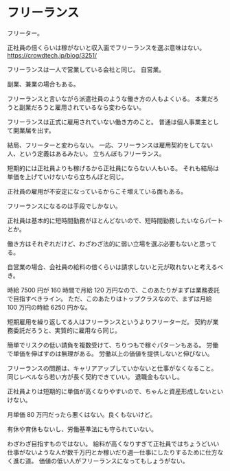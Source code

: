# フリーランス

フリーター。

正社員の倍くらいは稼がないと収入面でフリーランスを選ぶ意味はない。
https://crowdtech.jp/blog/3251/

フリーランスは一人で営業している会社と同じ。
自営業。

副業、兼業の場合もある。

フリーランスと言いながら派遣社員のような働き方の人もよくいる。
本業だろうと副業だろうと雇用されているなら変わらない。

フリーランスは正式に雇用されていない働き方のこと。
普通は個人事業主として開業届を出す。

結局、フリーターと変わらない。
一応、フリーランスは雇用契約をしてない人、という定義はあるみたい。
立ちんぼもフリーランス。

短期的には正社員よりも稼げるから正社員にならない人もいる。
それも結局は単価を上げていけないなら立ちんぼと同じ。

正社員の雇用が不安定になっているからこそ増えている面もある。

フリーランスになるのは手段でしかない。

正社員は基本的に短時間勤務がほとんどないので、短時間勤務したいならパートとか。

働き方はそれぞれだけど、わざわざ法的に弱い立場を選ぶ必要もないと思ってる。

自営業の場合、会社員の給料の倍くらいは請求しないと元が取れないと考えるべき。

時給 7500 円が 160 時間で月給 120 万円なので、このあたりがまずは業務委託で目指すべきライン。
ただ、このあたりはトップクラスなので、まずは月給 100 万円の時給 6250 円かな。

短期雇用を繰り返してる人はフリーランスというよりフリーターだ。
契約が業務委託だろうと、実質的に雇用なら同じ。

簡単でリスクの低い請負を複数受けて、ちりつもで稼ぐパターンもある。
労働で単価を伸ばすのは無理がある。
労働以上の価値を提供しないと伸びない。

フリーランスの問題は、キャリアアップしていかないと仕事がなくなること。
同じレベルなら若い方が長く契約できていい。
退職金もないし。

正社員よりは短期的に単価が高くなりやすいので、ちゃんと資産形成しないといけない。

月単価 80 万円だったら悪くはない。良くもないけど。

有休や育休もないし、労働基準法にも守られていない。

わざわざ目指すものではない。
給料が高くなりすぎて正社員ではちょうどいい仕事がないような人が数千万円とか稼いだり週一仕事にしたりするために仕方なく進む道。
価値の低い人がフリーランスになってもしょうがない。
